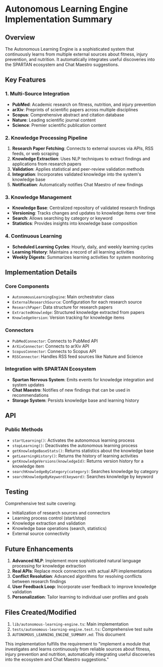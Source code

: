 # Autonomous Learning Engine Implementation Summary

## Overview
The Autonomous Learning Engine is a sophisticated system that continuously learns from multiple external sources about fitness, injury prevention, and nutrition. It automatically integrates useful discoveries into the SPARTAN ecosystem and Chat Maestro suggestions.

## Key Features

### 1. Multi-Source Integration
- **PubMed**: Academic research on fitness, nutrition, and injury prevention
- **arXiv**: Preprints of scientific papers across multiple disciplines
- **Scopus**: Comprehensive abstract and citation database
- **Nature**: Leading scientific journal content
- **Science**: Premier scientific publication content

### 2. Knowledge Processing Pipeline
1. **Research Paper Fetching**: Connects to external sources via APIs, RSS feeds, or web scraping
2. **Knowledge Extraction**: Uses NLP techniques to extract findings and applications from research papers
3. **Validation**: Applies statistical and peer-review validation methods
4. **Integration**: Incorporates validated knowledge into the system's knowledge base
5. **Notification**: Automatically notifies Chat Maestro of new findings

### 3. Knowledge Management
- **Knowledge Base**: Centralized repository of validated research findings
- **Versioning**: Tracks changes and updates to knowledge items over time
- **Search**: Allows searching by category or keyword
- **Statistics**: Provides insights into knowledge base composition

### 4. Continuous Learning
- **Scheduled Learning Cycles**: Hourly, daily, and weekly learning cycles
- **Learning History**: Maintains a record of all learning activities
- **Weekly Digests**: Summarizes learning activities for system monitoring

## Implementation Details

### Core Components
- `AutonomousLearningEngine`: Main orchestrator class
- `ExternalResearchSource`: Configuration for each research source
- `ResearchPaper`: Data structure for research papers
- `ExtractedKnowledge`: Structured knowledge extracted from papers
- `KnowledgeVersion`: Version tracking for knowledge items

### Connectors
- `PubMedConnector`: Connects to PubMed API
- `ArXivConnector`: Connects to arXiv API
- `ScopusConnector`: Connects to Scopus API
- `RSSConnector`: Handles RSS feed sources like Nature and Science

### Integration with SPARTAN Ecosystem
- **Spartan Nervous System**: Emits events for knowledge integration and system updates
- **Chat Maestro**: Notifies of new findings that can be used in recommendations
- **Storage System**: Persists knowledge base and learning history

## API

### Public Methods
- `startLearning()`: Activates the autonomous learning process
- `stopLearning()`: Deactivates the autonomous learning process
- `getKnowledgeBaseStats()`: Returns statistics about the knowledge base
- `getLearningHistory()`: Returns the history of learning activities
- `getKnowledgeVersions(knowledgeId)`: Returns version history for a knowledge item
- `searchKnowledgeByCategory(category)`: Searches knowledge by category
- `searchKnowledgeByKeyword(keyword)`: Searches knowledge by keyword

## Testing
Comprehensive test suite covering:
- Initialization of research sources and connectors
- Learning process control (start/stop)
- Knowledge extraction and validation
- Knowledge base operations (search, statistics)
- External source connectivity

## Future Enhancements
1. **Advanced NLP**: Implement more sophisticated natural language processing for knowledge extraction
2. **Real APIs**: Replace mock connectors with actual API implementations
3. **Conflict Resolution**: Advanced algorithms for resolving conflicts between research findings
4. **User Feedback Loop**: Incorporate user feedback to improve knowledge validation
5. **Personalization**: Tailor learning to individual user profiles and goals

## Files Created/Modified
1. `lib/autonomous-learning-engine.ts`: Main implementation
2. `tests/autonomous-learning-engine.test.ts`: Comprehensive test suite
3. `AUTONOMOUS_LEARNING_ENGINE_SUMMARY.md`: This document

This implementation fulfills the requirement to "implement a module that investigates and learns continuously from reliable sources about fitness, injury prevention and nutrition, automatically integrating useful discoveries into the ecosystem and Chat Maestro suggestions."